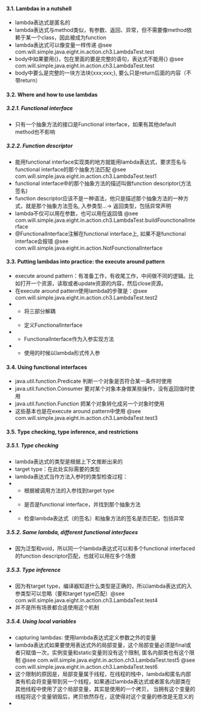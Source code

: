#### 3.1. Lambdas in a nutshell
* lambda表达式是匿名的
* lambda表达式与method类似，有参数、返回、异常，但不需要像method依赖于某一个class，因此被成为function
* lambda表达式可以像变量一样传递 @see com.will.simple.java.eight.in.action.ch3.LambdaTest.test
* body中如果要用{}，包在里面的要是完整的语句，表达式不能用{} @see com.will.simple.java.eight.in.action.ch3.LambdaTest.test
* body中要么是完整的一块方法块{xxx;xxx;}, 要么只是return后面的内容（不带return）

#### 3.2. Where and how to use lambdas

##### 3.2.1. Functional interface
* 只有一个抽象方法的接口是Functional interface，如果有其他default method也不影响

##### 3.2.2. Function descriptor
* 能用functional interface实现类的地方就能用lambda表达式，要求签名与functional interface的那个抽象方法匹配 @see com.will.simple.java.eight.in.action.ch3.LambdaTest.test1
* functional interface中的那个抽象方法的描述叫做function descriptor(方法签名)
* function descriptor应该不是一种语法，他只是描述那个抽象方法的一种方式，就是那个抽象方法签名, 入参类型...-> 返回类型，包括异常声明
* lambda不仅可以用在参数，也可以用在返回值 @see com.will.simple.java.eight.in.action.ch3.LambdaTest.buildFounctionalInterface
* @FunctionalInterface注解在functional interface上, 如果不是functional interface会报错 @see com.will.simple.java.eight.in.action.NotFounctionalInterface

#### 3.3. Putting lambdas into practice: the execute around pattern
* execute around pattern：有准备工作，有收尾工作，中间做不同的逻辑。比如打开一个资源，读取或者update资源的内容，然后close资源。
* 在execute around pattern使用lambda的步骤是：@see com.will.simple.java.eight.in.action.ch3.LambdaTest.test2
* * 将三部分解耦
* * 定义FunctionalInterface
* * FunctionalInterface作为入参实现方法
* * 使用的时候以lambda形式传入参

#### 3.4. Using functional interfaces
* java.util.function.Predicate 判断一个对象是否符合某一条件时使用
* java.util.function.Consumer 要对某个对象本身做某些操作，没有返回值时使用
* java.util.function.Function 把某个对象转化成另一个对象时使用
* 这些基本也是在execute around pattern中使用 @see com.will.simple.java.eight.in.action.ch3.LambdaTest.test3

#### 3.5. Type checking, type inference, and restrictions
##### 3.5.1. Type checking
* lambda表达式的类型是根据上下文推断出来的
* target type：在此处实际需要的类型
* lambda表达式当作方法入参时的类型检查过程：
* * 根据被调用方法的入参找到target type
* * 是否是functional interface，并找到那个抽象方法
* * 检查lambda表达式（的签名）和抽象方法的签名是否匹配，包括异常

##### 3.5.2. Same lambda, different functional interfaces
* 因为泛型和void，所以同一个lambda表达式可以和多个functional interfaced 的function descriptor匹配，也就可以用在多个场景

##### 3.5.3. Type inference
* 因为有target type，编译器知道什么类型是正确的，所以lambda表达式的入参类型可以忽略（要和target type匹配）@see com.will.simple.java.eight.in.action.ch3.LambdaTest.test4
* 并不是所有场景都合适使用这个机制

##### 3.5.4. Using local variables
* capturing lambdas: 使用lambda表达式定义参数之外的变量
* lambda表达式如果要使用表达式外的局部变量，这个局部变量必须是final或者只赋值一次，实例变量和static变量则没有这个限制, 匿名内部类也有这个限制
@see com.will.simple.java.eight.in.action.ch3.LambdaTest.test5
@see com.will.simple.java.eight.in.action.ch3.LambdaTest.test6
* 这个限制的原因是，局部变量属于线程，在线程的栈中，lambda和匿名内部类有机会将变量带到另一个线程，如果通过lambda表达式或者匿名内部类在其他线程中使用了这个局部变量，其实是使用的一个拷贝，
当拥有这个变量的线程将这个变量销毁后，拷贝依然存在，这使得对这个变量的修改是无意义的
* 